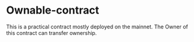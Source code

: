 # Ownable-contract

This is a practical contract mostly deployed on the mainnet. The Owner of this contract can transfer ownership.

